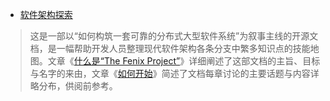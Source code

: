 - [软件架构探索](https://icyfenix.cn/)
> 这是一部以“如何构筑一套可靠的分布式大型软件系统”为叙事主线的开源文档，是一幅帮助开发人员整理现代软件架构各条分支中繁多知识点的技能地图。文章《[什么是“The Fenix Project”](https://icyfenix.cn/introduction/about-the-fenix-project.html)》详细阐述了这部文档的主旨、目标与名字的来由，文章《[如何开始](https://icyfenix.cn/exploration/guide/quick-start.html)》简述了文档每章讨论的主要话题与内容详略分布，供阅前参考。
